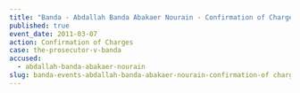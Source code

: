 ```yaml
---
title: "Banda - Abdallah Banda Abakaer Nourain - Confirmation of Charges "
published: true
event_date: 2011-03-07
action: Confirmation of Charges
case: the-prosecutor-v-banda
accused:
  - abdallah-banda-abakaer-nourain
slug: banda-events-abdallah-banda-abakaer-nourain-confirmation-of charges
---
```

